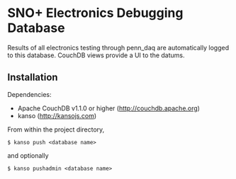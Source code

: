 SNO+ Electronics Debugging Database
===================================
Results of all electronics testing through penn_daq are automatically logged to this database. CouchDB views provide a UI to the datums.

Installation
------------
Dependencies:
 * Apache CouchDB v1.1.0 or higher (http://couchdb.apache.org)
 * kanso (http://kansojs.com)

From within the project directory,

    $ kanso push <database name>

and optionally

    $ kanso pushadmin <database name>

